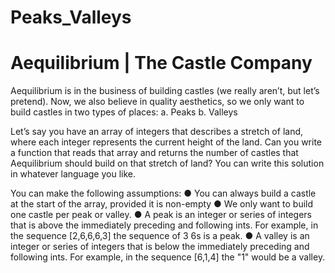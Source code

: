 # Peaks_Valleys

Aequilibrium | The Castle Company
=================================

Aequilibrium is in the business of building castles (we really aren’t, but let’s pretend). Now, we also
believe in quality aesthetics, so we only want to build castles in two types of places:
  a. Peaks
  b. Valleys
  
Let’s say you have an array of integers that describes a stretch of land, where each integer represents the
current height of the land. Can you write a function that reads that array and returns the number of
castles that Aequilibrium should build on that stretch of land? You can write this solution in whatever
language you like.

You can make the following assumptions:
  ● You can always build a castle at the start of the array, provided it is non-empty
  ● We only want to build one castle per peak or valley.
  ● A peak is an integer or series of integers that is above the immediately preceding and following
    ints. For example, in the sequence [2,6,6,6,3] the sequence of 3 6s is a peak.
  ● A valley is an integer or series of integers that is below the immediately preceding and
    following ints. For example, in the sequence [6,1,4] the "1" would be a valley.
